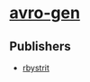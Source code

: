 # [avro-gen](https://pypi.org/project/avro-gen)



## Publishers
- [rbystrit](https://pypi.org/user/rbystrit)

